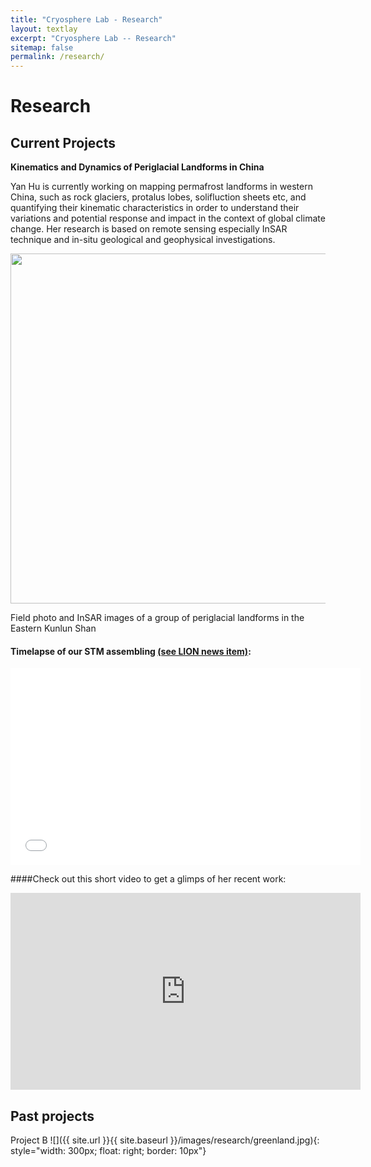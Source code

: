 ```yaml
---
title: "Cryosphere Lab - Research"
layout: textlay
excerpt: "Cryosphere Lab -- Research"
sitemap: false
permalink: /research/
---
```


# Research

## Current Projects
**Kinematics and Dynamics of Periglacial Landforms in China**

Yan Hu is currently working on mapping permafrost landforms in western China, such as rock glaciers, protalus lobes, solifluction sheets etc, and quantifying their kinematic characteristics in order to understand their variations and potential response and impact in the context of global climate change. Her research is based on remote sensing especially InSAR technique and in-situ geological and geophysical investigations. 

<div class="container">
<img src="{{ site.url }}{{ site.baseurl }}/images/research/yan_jingxian.png" class="class="rounded float-right" width="560"> 
<p>Field photo and InSAR images of a group of periglacial landforms in the Eastern Kunlun Shan</p>            
</div>

#### Timelapse of our STM assembling [(see LION news item)](https://www.physics.leidenuniv.nl/index.php?id=11573&news=867&type=lion&ln=EN):
<iframe width="560" height="315" src="www.youtube.com/embed/xL42_UPkvI0" frameborder="0" allowfullscreen></iframe>

####Check out this short video to get a glimps of her recent work:
<iframe width="560" height="315" src="https://www.youtube.com/embed/xL42_UPkvI0" frameborder="0" allow="autoplay; encrypted-media" allowfullscreen></iframe>
   
## Past projects
Project B
![]({{ site.url }}{{ site.baseurl }}/images/research/greenland.jpg){: style="width: 300px; float: right; border: 10px"}

